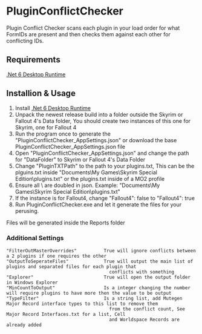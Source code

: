 # PluginConflictChecker
Plugin Conflict Checker scans each plugin in your load order for what FormIDs are present and then checks them against each other for conflicting IDs.

## Requirements
[.Net 6 Desktop Runtime](https://dotnet.microsoft.com/en-us/download/dotnet/6.0)

## Installion & Usage
1. Install [.Net 6 Desktop Runtime](https://dotnet.microsoft.com/en-us/download/dotnet/6.0)
2. Unpack the newest release build into a folder outside the Skyrim or Fallout 4's Data folder, You should create two instances of this one for Skyrim, one for Fallout 4
3. Run the program once to generate the "PluginConflictChecker_AppSettings.json" or download the base PluginConflictChecker_AppSettings.json file
4. Open "PluginConflictChecker_AppSettings.json" and change the path for "DataFolder" to Skyrim or Fallout 4's Data Folder
5. Change "PluginTXTPath" to the path to your plugins.txt, This can be the plguins.txt inside "Documents\My Games\Skyrim Special Edition\plugins.txt" or the plugins.txt inside of a MO2 profile
6. Ensure all \ are doubled in json. Example: "Documents\\My Games\\Skyrim Special Edition\\plugins.txt"
7. If the instance is for Fallout4, change "Fallout4": false to "Fallout4": true 
8. Run PluginConflictChecker.exe and let it generate the files for your perusing.

Files will be generated inside the Reports folder

### Additional Settings
```
"FilterOutMasterOverrides"          True will ignore conflicts between a 2 plugins if one requires the other
"OutputToSeperateFiles"             True will output the main list of plugins and separated files for each plugin that
                                      conflicts with something
"Explorer"                          True will open the output folder in Windows Explorer
"MinCountToOutput"                  Is a integer changing the number will require plugins to have more then the value to be output
"TypeFilter"                        Is a string list, add Mutegen Major Record interface types to this list to remove them
                                      from the conflict count, See Major Record Interfaces.txt for a list, Cell
                                      and Worldspace Records are already added
```
